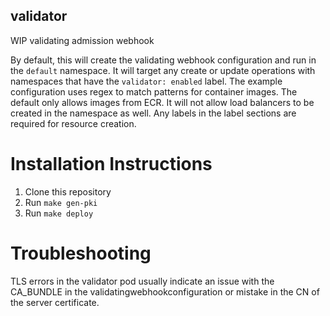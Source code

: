 validator
---------

WIP validating admission webhook

By default, this will create the validating webhook configuration and run in the `default` namespace. It will target any create or update operations with namespaces that have the `validator: enabled` label. The example configuration uses regex to match patterns for container images. The default only allows images from ECR. It will not allow load balancers to be created in the namespace as well. Any labels in the label sections are required for resource creation. 

Installation Instructions
=========

1. Clone this repository
2. Run `make gen-pki`
3. Run `make deploy`

Troubleshooting
=========

TLS errors in the validator pod usually indicate an issue with the CA_BUNDLE in the validatingwebhookconfiguration or mistake in the CN of the server certificate.
